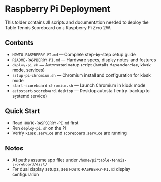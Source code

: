 # Raspberry Pi Deployment

This folder contains all scripts and documentation needed to deploy the Table Tennis Scoreboard on a Raspberry Pi Zero 2W.

## Contents
- `HOWTO-RASPBERRY-PI.md` — Complete step-by-step setup guide
- `README-RASPBERRY-PI.md` — Hardware specs, display notes, and features
- `deploy-pi.sh` — Automated setup script (installs dependencies, kiosk mode, services)
- `setup-pi-chromium.sh` — Chromium install and configuration for kiosk mode
- `start-scoreboard-chromium.sh` — Launch Chromium in kiosk mode
- `autostart-scoreboard.desktop` — Desktop autostart entry (backup to systemd service)

## Quick Start
- Read `HOWTO-RASPBERRY-PI.md` first
- Run `deploy-pi.sh` on the Pi
- Verify `kiosk.service` and `scoreboard.service` are running

## Notes
- All paths assume app files under `/home/pi/table-tennis-scoreboard/dist/`
- For dual display setups, see `HOWTO-RASPBERRY-PI.md` display configuration